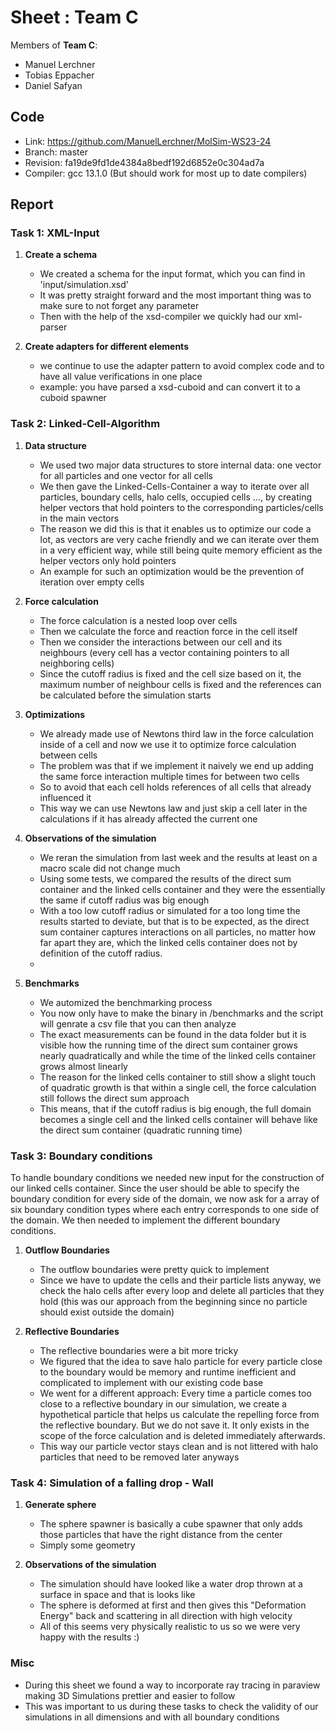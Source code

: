 # Sheet <TODO>: Team C

Members of **Team C**:

* Manuel Lerchner
* Tobias Eppacher
* Daniel Safyan

## Code

* Link:     <https://github.com/ManuelLerchner/MolSim-WS23-24>
* Branch:   master
* Revision: fa19de9fd1de4384a8bedf192d6852e0c304ad7a
* Compiler: gcc 13.1.0 (But should work for most up to date compilers)

## Report

### Task 1: XML-Input

1. **Create a schema**
    - We created a schema for the input format, which you can find in 'input/simulation.xsd'
    - It was pretty straight forward and the most important thing was to make sure to not forget any parameter
    - Then with the help of the xsd-compiler we quickly had our xml-parser
    
2. **Create adapters for different elements**
    - we continue to use the adapter pattern to avoid complex code and to have all value verifications in one place
    - example: you have parsed a xsd-cuboid and can convert it to a cuboid spawner

### Task 2: Linked-Cell-Algorithm

1. **Data structure**
    - We used two major data structures to store internal data: one vector for all particles and one vector for all cells
    - We then gave the Linked-Cells-Container a way to iterate over all particles, boundary cells, halo cells, occupied cells ..., by creating helper vectors that hold pointers to the corresponding particles/cells in the main vectors
    - The reason we did this is that it enables us to optimize our code a lot, as vectors are very cache friendly and we can iterate over them in a very efficient way, while still being quite memory efficient as the helper vectors only hold pointers
    - An example for such an optimization would be the prevention of iteration over empty cells

2. **Force calculation**
   - The force calculation is a nested loop over cells
   - Then we calculate the force and reaction force in the cell itself
   - Then we consider the interactions between our cell and its neighbours (every cell has a vector containing pointers to all neighboring cells)
   - Since the cutoff radius is fixed and the cell size based on it, the maximum number of neighbour cells is fixed and the references can be calculated before the simulation starts

3. **Optimizations**
    - We already made use of Newtons third law in the force calculation inside of a cell
and now we use it to optimize force calculation between cells
    - The problem was that if we implement it naively we end up adding the same force
interaction multiple times for between two cells
    - So to avoid that each cell holds references of all cells that already influenced it
    - This way we can use Newtons law and just skip a cell later in the calculations if it has already affected the current one

4. **Observations of the simulation**
   - We reran the simulation from last week and the results at least on a macro scale did not change much 
   - Using some tests, we compared the results of the direct sum container and the linked cells container and they were the essentially the same if cutoff radius was big enough
   - With a too low cutoff radius or simulated for a too long time the results started to deviate, but that is to be expected, as the direct sum container captures interactions on all particles, no matter how far apart they are, which the linked cells container does not by definition of the cutoff radius.
   - 
5. **Benchmarks**
   - We automized the benchmarking process
   - You now only have to make the binary in /benchmarks and the script will genrate a csv file that you can then
analyze
   - The exact measurements can be found in the data folder but it is visible how the running time of the direct sum container
grows nearly quadratically and while the time of the linked cells container grows almost linearly
   - The reason for the linked cells container to still show a slight touch of quadratic growth is that within a single cell, the force calculation still follows the direct sum approach
   - This means, that if the cutoff radius is big enough, the full domain becomes a single cell and the linked cells container will behave like the direct sum container (quadratic running time)

[//]: # (     ![plot]&#40;&#41;)

### Task 3: Boundary conditions

To handle boundary conditions we needed new input for the construction of our linked cells container. Since the user should be able to specify the boundary condition for every side of the domain, we now ask for a array of six boundary condition types where each entry corresponds to one side of the domain.
We then needed to implement the different boundary conditions.

1. **Outflow Boundaries**
   - The outflow boundaries were pretty quick to implement
   - Since we have to update the cells and their particle lists anyway, we check the halo cells after every loop
and delete all particles that they hold (this was our approach from the beginning since no particle should exist outside the domain)

2. **Reflective Boundaries**
   - The reflective boundaries were a bit more tricky
   - We figured that the idea to save halo particle for every particle close to the boundary would be memory and runtime inefficient and complicated to implement 
with our existing code base
   - We went for a different approach: Every time a particle comes too close to a reflective boundary in our simulation, we create a hypothetical particle
that helps us calculate the repelling force from the reflective boundary. But we do not save it. It only exists in the scope of the force calculation and is deleted immediately afterwards.
   - This way our particle vector stays clean and is not littered with halo particles that need to be removed later anyways

### Task 4: Simulation of a falling drop - Wall
1. **Generate sphere**
    - The sphere spawner is basically a cube spawner that only adds those particles that have the right distance from the center
    - Simply some geometry

2. **Observations of the simulation**
    - The simulation should have looked like a water drop thrown at a surface in space and that is looks like
    - The sphere is deformed at first and then gives this "Deformation Energy" back and scattering in all direction with 
high velocity
    - All of this seems very physically realistic to us so we were very happy with the results :)
### Misc

- During this sheet we found a way to incorporate ray tracing in paraview making 3D Simulations prettier and easier to follow 
- This was important to us during these tasks to check the validity of our simulations in all dimensions and with all boundary conditions
